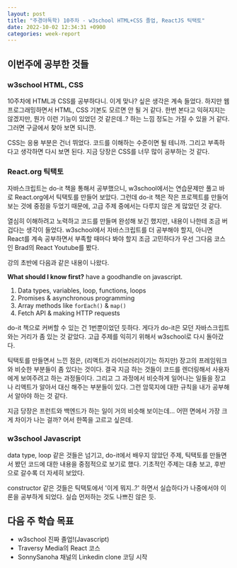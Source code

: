 ```yaml
---
layout: post
title: "주경야독학) 10주차 - w3school HTML+CSS 졸업, ReactJS 틱택토"
date: 2022-10-02 12:34:31 +0900
categories: week-report
---
```


## 이번주에 공부한 것들

### w3school HTML, CSS

10주차에 HTML과 CSS를 공부하다니. 이게 맞나? 싶은 생각은 계속 들었다. 하지만 웹 프로그래밍하면서 HTML, CSS 기본도 모르면 안 될 거 같다. 한번 본다고 익혀지지는 않겠지만, 뭔가 이런 기능이 있었던 것 같은데..? 하는 느낌 정도는 가질 수 있을 거 같다. 그러면 구글에서 찾아 보면 되니깐.

CSS는 응용 부분은 건너 뛰었다. 코드를 이해하는 수준이면 될 테니까. 그리고 부족하다고 생각하면 다시 보면 된다. 지금 당장은 CSS를 너무 많이 공부하는 것 같다.

### React.org 틱택토

자바스크립트는 do-it 책을 통해서 공부했으니, w3school에서는 연습문제만 풀고 바로 React.org에서 틱택토를 만들어 보았다.
그런데 do-it 책은 작은 프로젝트를 만들어 보는 것에 중점을 두었기 때문에, 고급 주제 중에서는 다루지 않은 게 많았던 것 같다.

열심히 이해하려고 노력하고 코드를 만들며 완성해 보긴 했지만, 내용이 나한테 조금 버겁다는 생각이 들었다. w3school에서 자바스크립트를 더 공부해야 할지, 아니면 React를 계속 공부하면서 부족할 때마다 봐야 할지 조금 고민하다가 우선 그다음 코스인 Brad의 React Youtube를 봤다.

강의 초반에 다음과 같은 내용이 나왔다.

<b> What should I know first?</b>
have a goodhandle on javascript.

1. Data types, variables, loop, functions, loops
2. Promises & asynchronous programming
3. Array methods like `forEach()` & `map()`
4. Fetch API & making HTTP requests

do-it 책으로 커버할 수 있는 건 1번뿐이었던 듯하다. 게다가 do-it은 모던 자바스크립트와는 거리가 좀 있는 것 같았다. 고급 주제를 익히기 위해서 w3school로 다시 돌아갔다.

틱택토를 만들면서 느낀 점은, (리액트가 라이브러리이기는 하지만) 장고의 프레임워크와 비슷한 부분들이 좀 있다는 것이다. 결국 지금 하는 것들이 코드를 렌더링해서 사용자에게 보여주려고 하는 과정들이다. 그리고 그 과정에서 비슷하게 일어나는 일들을 장고나 리액트가 알아서 대신 해주는 부분들이 있다. 그런 암묵지에 대한 규칙을 내가 공부해서 알아야 하는 것 같다.

지금 당장은 프런트와 백엔드가 하는 일이 거의 비슷해 보이는데... 어떤 면에서 가장 크게 차이가 나는 걸까? 어서 한쪽을 고르고 싶은데.

### w3school Javascript

data type, loop 같은 것들은 넘기고, do-it에서 배우지 않았던 주제, 틱택토를 만들면서 봤던 코드에 대한 내용을 중점적으로 보기로 했다. 기초적인 주제는 대충 보고, 후반으로 갈수록 더 자세히 보았다.

constructor 같은 것들은 틱택토에서 '이게 뭐지..?' 하면서 실습하다가 나중에서야 이론을 공부하게 되었다. 실습 먼저하는 것도 나쁘진 않은 듯.

## 다음 주 학습 목표

- w3school 진짜 졸업!(Javascript)
- Traversy Media의 React 코스
- SonnySanoha 채널의 Linkedin clone 코딩 시작

